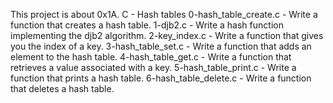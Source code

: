 This project is about 0x1A. C - Hash tables
0-hash_table_create.c - Write a function that creates a hash table.
1-djb2.c - Write a hash function implementing the djb2 algorithm.
2-key_index.c - Write a function that gives you the index of a key.
3-hash_table_set.c - Write a function that adds an element to the hash table.
4-hash_table_get.c - Write a function that retrieves a value associated with a key.
5-hash_table_print.c - Write a function that prints a hash table.
6-hash_table_delete.c - Write a function that deletes a hash table.
